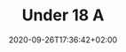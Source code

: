 ---
title: "Under 18 A"
date: 2020-09-26T17:36:42+02:00
foto: ""
giocatori: []
allenatori: []
categorie: under-18
stagioni: 2019-2020
---